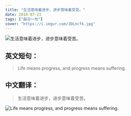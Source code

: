 ```yaml
---
title: "生活意味着进步，进步意味着受苦。"
date: 2018-07-21
tags: ["每日一句"]
cover: "https://i.imgur.com/JDLncfk.jpg"
---
```


![生活意味着进步，进步意味着受苦。](https://i.imgur.com/RZ3aZEM.jpg)

## 英文短句：
> Life means progress, and progress means suffering.

<!--more-->

## 中文翻译：
> 生活意味着进步，进步意味着受苦。

![Life means progress, and progress means suffering.](https://i.imgur.com/weXMyyK.jpg)

